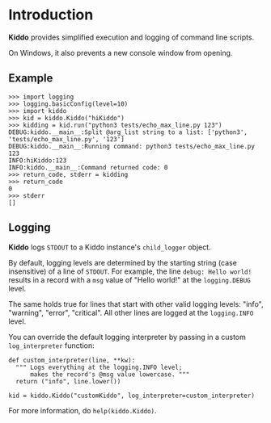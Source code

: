 # Introduction
**Kiddo** provides simplified execution and logging of command line scripts.

On Windows, it also prevents a new console window from opening.

## Example
	>>> import logging
	>>> logging.basicConfig(level=10)
	>>> import kiddo
	>>> kid = kiddo.Kiddo("hiKiddo")
	>>> kidding = kid.run("python3 tests/echo_max_line.py 123")
	DEBUG:kiddo.__main__:Split @arg_list string to a list: ['python3', 'tests/echo_max_line.py', '123']
	DEBUG:kiddo.__main__:Running command: python3 tests/echo_max_line.py 123
	INFO:hiKiddo:123
	INFO:kiddo.__main__:Command returned code: 0
	>>> return_code, stderr = kidding
	>>> return_code
	0
	>>> stderr
	[]


## Logging
**Kiddo** logs `STDOUT` to a Kiddo instance's `child_logger` object.

By default, logging levels are determined by the starting string (case insensitive) of a line of `STDOUT`. For example, the line `debug: Hello world!` results in a record with a `msg` value of "Hello world!" at the `logging.DEBUG` level.

The same holds true for lines that start with other valid logging levels: "info", "warning", "error", "critical". All other lines are logged at the `logging.INFO` level.

You can override the default logging interpreter by passing in a custom `log_interpreter` function:

	def custom_interpreter(line, **kw):
	  """ Logs everything at the logging.INFO level; 
	      makes the record's @msg value lowercase. """
	  return ("info", line.lower())
		
	kid = kiddo.Kiddo("customKiddo", log_interpreter=custom_interpreter)

For more information, do `help(kiddo.Kiddo)`.

